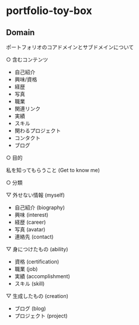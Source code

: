 # portfolio-toy-box
## Domain

ポートフォリオのコアドメインとサブドメインについて

○ 含むコンテンツ

* 自己紹介
* 興味/資格
* 経歴
* 写真
* 職業
* 関連リンク
* 実績
* スキル
* 関わるプロジェクト
* コンタクト
* ブログ

○ 目的

私を知ってもらうこと (Get to know me)

○ 分類

▽ 外せない情報 (myself)
* 自己紹介 (biography)
* 興味 (interest)
* 経歴 (career)
* 写真 (avatar)
* 連絡先 (contact)

▽ 身につけたもの (ability)
* 資格 (certification)
* 職業 (job)
* 実績 (accomplishment)
* スキル (skill)

▽ 生成したもの (creation)
* ブログ (blog)
* プロジェクト (project)